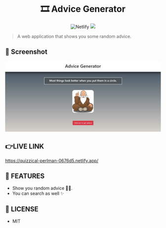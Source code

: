 <div align="center">
	<h1>🎞 Advice Generator</h1>
	<img alt="Netlify" src="https://img.shields.io/netlify/ef6bec37-0c07-4470-9a0f-7bccafc8aaba?logo=covid-19&logoColor=blue">
<img src="https://img.shields.io/github/license/mashape/apistatus.svg?style=flat-square">
</div>

>A web application that shows you some random advice.
 
 ## 🎩 Screenshot
 <img src = "src\styles\styles.jpg">

## 👉LIVE LINK
https://quizzical-perlman-0676d5.netlify.app/

## 🚀 FEATURES

- Show you random advice 🐱‍🏍.
- You can search as well ✨


## 🔑 LICENSE

- MIT